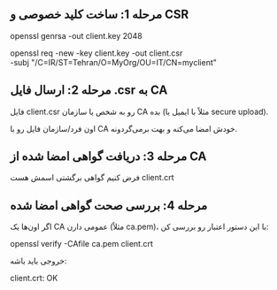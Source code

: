 ## مرحله 1: ساخت کلید خصوصی و CSR

openssl genrsa -out client.key 2048

openssl req -new -key client.key -out client.csr \
  -subj "/C=IR/ST=Tehran/O=MyOrg/OU=IT/CN=myclient"

## مرحله 2: ارسال فایل .csr به CA
فایل client.csr رو به شخص یا سازمان CA بده (مثلاً با ایمیل یا secure upload).

اون فرد/سازمان فایل رو با CA خودش امضا می‌کنه و بهت برمی‌گردونه.


## مرحله 3: دریافت گواهی امضا شده از CA
فرض کنیم گواهی برگشتی اسمش هست client.crt

## مرحله 4: بررسی صحت گواهی امضا شده
اگر اون‌ها یک CA عمومی دارن (مثلاً ca.pem)، با این دستور اعتبار رو بررسی کن:

openssl verify -CAfile ca.pem client.crt

 خروجی باید باشه:


 client.crt: OK
